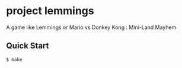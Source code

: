 # project lemmings

A game like Lemmings or Mario vs Donkey Kong : Mini-Land Mayhem

## Quick Start

```console
$ make
```

